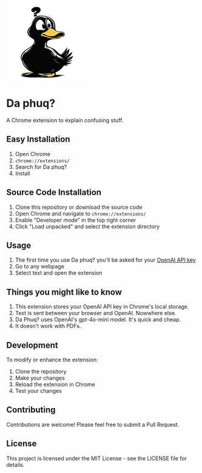 <img src="icons/daphuq.jpg" alt="Da phuq Icon" height=200/>

# Da phuq?

A Chrome extension to explain confusing stuff.

## Easy Installation
1. Open Chrome 
2. `chrome://extensions/`
3. Search for Da phuq?
4. Install

## Source Code Installation

1. Clone this repository or download the source code
2. Open Chrome and navigate to `chrome://extensions/`
3. Enable "Developer mode" in the top right corner
4. Click "Load unpacked" and select the extension directory

## Usage

1. The first time you use Da phuq? you'll be asked for your [OpenAI API key](https://platform.openai.com/api-keys)
2. Go to any webpage
3. Select text and open the extension

## Things you might like to know

1. This extension stores your OpenAI API key in Chrome's local storage.
2. Text is sent between your browser and OpenAI. Nowwhere else. 
3. Da Phuq? uses OpenAI's gpt-4o-mini model. It's quick and cheap. 
4. It doesn't work with PDFs.


## Development

To modify or enhance the extension:

1. Clone the repository
2. Make your changes
3. Reload the extension in Chrome
4. Test your changes


## Contributing

Contributions are welcome! Please feel free to submit a Pull Request.

## License

This project is licensed under the MIT License - see the LICENSE file for details. 